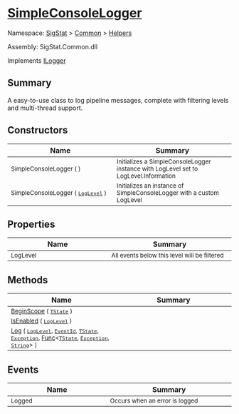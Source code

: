 # [SimpleConsoleLogger](./SimpleConsoleLogger.md)

Namespace: [SigStat]() > [Common](./../README.md) > [Helpers](./README.md)

Assembly: SigStat.Common.dll

Implements [ILogger](https://docs.microsoft.com/en-us/dotnet/api/Microsoft.Extensions.Logging.ILogger)

## Summary
A easy-to-use class to log pipeline messages, complete with filtering levels and multi-thread support.

## Constructors

| Name<a href="#"><img width=400></a> | Summary<a href="#"><img width=475></a> | 
| --- | --- | 
| <sub>SimpleConsoleLogger (  )</sub>| <sub>Initializes a SimpleConsoleLogger instance with LogLevel set to LogLevel.Information</sub>| <br>
| <sub>SimpleConsoleLogger ( [`LogLevel`](https://docs.microsoft.com/en-us/dotnet/api/Microsoft.Extensions.Logging.LogLevel) )</sub>| <sub>Initializes an instance of SimpleConsoleLogger with a custom LogLevel</sub>| <br>


## Properties

| Name<a href="#"><img width=400></a> | Summary<a href="#"><img width=475></a> | 
| --- | --- | 
| <sub>LogLevel</sub>| <sub>All events below this level will be filtered</sub>| <br>


## Methods

| Name<a href="#"><img width=400></a> | Summary<a href="#"><img width=475></a> | 
| --- | --- | 
| <sub>[BeginScope](./Methods/SimpleConsoleLogger-100664150.md) ( [`TState`](./SimpleConsoleLogger.md) )</sub>| <sub></sub>| <br>
| <sub>[IsEnabled](./Methods/SimpleConsoleLogger-100664151.md) ( [`LogLevel`](https://docs.microsoft.com/en-us/dotnet/api/Microsoft.Extensions.Logging.LogLevel) )</sub>| <sub></sub>| <br>
| <sub>[Log](./Methods/SimpleConsoleLogger-100664152.md) ( [`LogLevel`](https://docs.microsoft.com/en-us/dotnet/api/Microsoft.Extensions.Logging.LogLevel), [`EventId`](https://docs.microsoft.com/en-us/dotnet/api/Microsoft.Extensions.Logging.EventId), [`TState`](./SimpleConsoleLogger.md), [`Exception`](https://docs.microsoft.com/en-us/dotnet/api/System.Exception), [Func](https://docs.microsoft.com/en-us/dotnet/api/System.Func-3)\<[`TState`](./SimpleConsoleLogger.md), [`Exception`](https://docs.microsoft.com/en-us/dotnet/api/System.Exception), [`String`](https://docs.microsoft.com/en-us/dotnet/api/System.String)> )</sub>| <sub></sub>| <br>


## Events

| Name<a href="#"><img width=400></a> | Summary<a href="#"><img width=475></a> | 
| --- | --- | 
| <sub>Logged</sub>| <sub>Occurs when an error is logged</sub>| <br>


